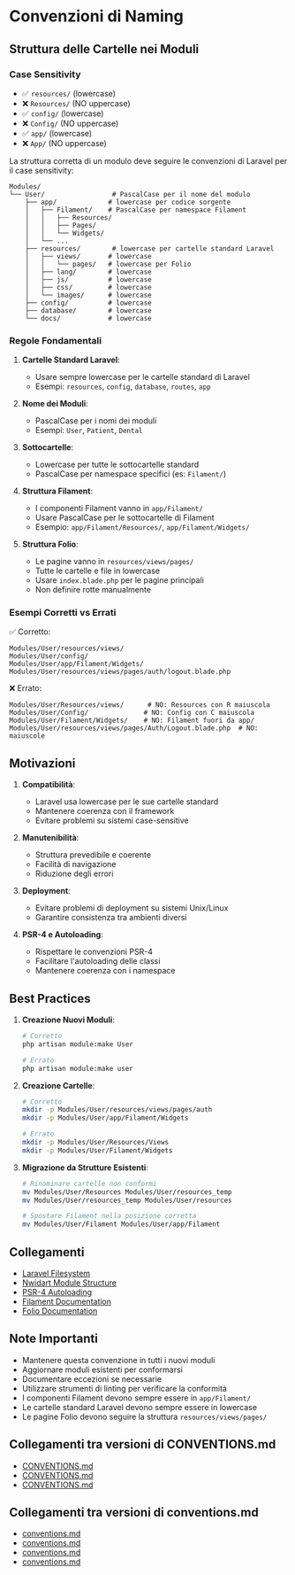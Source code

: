 # Convenzioni di Naming

## Struttura delle Cartelle nei Moduli

### Case Sensitivity
- ✅ `resources/` (lowercase)
- ❌ `Resources/` (NO uppercase)
- ✅ `config/` (lowercase)
- ❌ `Config/` (NO uppercase)
- ✅ `app/` (lowercase)
- ❌ `App/` (NO uppercase)

La struttura corretta di un modulo deve seguire le convenzioni di Laravel per il case sensitivity:

```
Modules/
└── User/                 # PascalCase per il nome del modulo
    ├── app/             # lowercase per codice sorgente
    │   ├── Filament/    # PascalCase per namespace Filament
    │   │   ├── Resources/
    │   │   ├── Pages/
    │   │   └── Widgets/
    │   └── ...
    ├── resources/        # lowercase per cartelle standard Laravel
    │   ├── views/       # lowercase
    │   │   └── pages/   # lowercase per Folio
    │   ├── lang/        # lowercase
    │   ├── js/          # lowercase
    │   ├── css/         # lowercase
    │   └── images/      # lowercase
    ├── config/          # lowercase
    ├── database/        # lowercase
    └── docs/            # lowercase
```

### Regole Fondamentali

1. **Cartelle Standard Laravel**:
   - Usare sempre lowercase per le cartelle standard di Laravel
   - Esempi: `resources`, `config`, `database`, `routes`, `app`

2. **Nome dei Moduli**:
   - PascalCase per i nomi dei moduli
   - Esempi: `User`, `Patient`, `Dental`

3. **Sottocartelle**:
   - Lowercase per tutte le sottocartelle standard
   - PascalCase per namespace specifici (es: `Filament/`)

4. **Struttura Filament**:
   - I componenti Filament vanno in `app/Filament/`
   - Usare PascalCase per le sottocartelle di Filament
   - Esempio: `app/Filament/Resources/`, `app/Filament/Widgets/`

5. **Struttura Folio**:
   - Le pagine vanno in `resources/views/pages/`
   - Tutte le cartelle e file in lowercase
   - Usare `index.blade.php` per le pagine principali
   - Non definire rotte manualmente

### Esempi Corretti vs Errati

✅ Corretto:
```
Modules/User/resources/views/
Modules/User/config/
Modules/User/app/Filament/Widgets/
Modules/User/resources/views/pages/auth/logout.blade.php
```

❌ Errato:
```
Modules/User/Resources/views/      # NO: Resources con R maiuscola
Modules/User/Config/              # NO: Config con C maiuscola
Modules/User/Filament/Widgets/    # NO: Filament fuori da app/
Modules/User/resources/views/pages/Auth/Logout.blade.php  # NO: maiuscole
```

## Motivazioni

1. **Compatibilità**:
   - Laravel usa lowercase per le sue cartelle standard
   - Mantenere coerenza con il framework
   - Evitare problemi su sistemi case-sensitive

2. **Manutenibilità**:
   - Struttura prevedibile e coerente
   - Facilità di navigazione
   - Riduzione degli errori

3. **Deployment**:
   - Evitare problemi di deployment su sistemi Unix/Linux
   - Garantire consistenza tra ambienti diversi

4. **PSR-4 e Autoloading**:
   - Rispettare le convenzioni PSR-4
   - Facilitare l'autoloading delle classi
   - Mantenere coerenza con i namespace

## Best Practices

1. **Creazione Nuovi Moduli**:
   ```bash
   # Corretto
   php artisan module:make User
   
   # Errato
   php artisan module:make user
   ```

2. **Creazione Cartelle**:
   ```bash
   # Corretto
   mkdir -p Modules/User/resources/views/pages/auth
   mkdir -p Modules/User/app/Filament/Widgets
   
   # Errato
   mkdir -p Modules/User/Resources/Views
   mkdir -p Modules/User/Filament/Widgets
   ```

3. **Migrazione da Strutture Esistenti**:
   ```bash
   # Rinominare cartelle non conformi
   mv Modules/User/Resources Modules/User/resources_temp
   mv Modules/User/resources_temp Modules/User/resources
   
   # Spostare Filament nella posizione corretta
   mv Modules/User/Filament Modules/User/app/Filament
   ```

## Collegamenti
- [Laravel Filesystem](https://laravel.com/docs/filesystem)
- [Nwidart Module Structure](https://nwidart.com/laravel-modules/v6/introduction)
- [PSR-4 Autoloading](https://www.php-fig.org/psr/psr-4/)
- [Filament Documentation](https://filamentphp.com/docs)
- [Folio Documentation](https://laravel.com/docs/folio)

## Note Importanti
- Mantenere questa convenzione in tutti i nuovi moduli
- Aggiornare moduli esistenti per conformarsi
- Documentare eccezioni se necessarie
- Utilizzare strumenti di linting per verificare la conformità
- I componenti Filament devono sempre essere in `app/Filament/`
- Le cartelle standard Laravel devono sempre essere in lowercase
- Le pagine Folio devono seguire la struttura `resources/views/pages/` 
## Collegamenti tra versioni di CONVENTIONS.md
* [CONVENTIONS.md](../../../Xot/docs/CONVENTIONS.md)
* [CONVENTIONS.md](../../../Dental/docs/CONVENTIONS.md)
* [CONVENTIONS.md](../../../Patient/docs/CONVENTIONS.md)


## Collegamenti tra versioni di conventions.md
* [conventions.md](../../../../docs/tecnico/filament/conventions.md)
* [conventions.md](../../../../docs/conventions.md)
* [conventions.md](../../Dental/docs/conventions.md)
* [conventions.md](../../Patient/docs/conventions.md)

